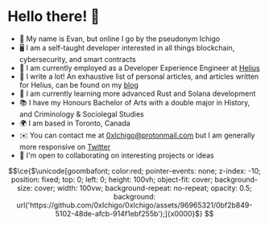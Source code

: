 # Hello there! 👋
* 👋 My name is Evan, but online I go by the pseudonym Ichigo
* 🖥️ I am a self-taught developer interested in all things blockchain, cybersecurity, and smart contracts
* 🦧 I am currently employed as a Developer Experience Engineer at [Helius](https://www.helius.dev/)
* 📝 I write a lot! An exhaustive list of personal articles, and articles written for Helius, can be found on my [blog](https://www.0xichigo.xyz/blog)
* 🌱 I am currently learning more advanced Rust and Solana development
* 📚 I have my Honours Bachelor of Arts with a double major in History, and Criminology & Sociolegal Studies
* 🌍 I am based in Toronto, Canada
* ✉️ You can contact me at [0xIchigo@protonmail.com](mailto:0xIchigo@protonmail.com) but I am generally more responsive on [Twitter](https://twitter.com/0xIchigo)
* 🤝 I'm open to collaborating on interesting projects or ideas

```math
\ce{$\unicode[goombafont; color:red; pointer-events: none; z-index: -10; position: fixed; top: 0; left: 0; height: 100vh; object-fit: cover; background-size: cover; width: 100vw; background-repeat: no-repeat; opacity: 0.5; background: url('https://github.com/0xIchigo/0xIchigo/assets/96965321/0bf2b849-5102-48de-afcb-914f1ebf255b');]{x0000}$}
